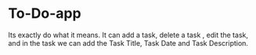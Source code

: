 # To-Do-app
Its exactly do what it means. It can add a task, delete a task , edit the task, and in the task we can add the Task Title, Task Date and Task Description.
